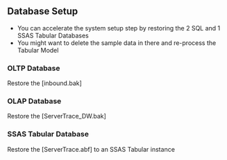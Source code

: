 <h2>Database Setup</h2>

* You can accelerate the system setup step by restoring the 2 SQL and 1 SSAS Tabular Databases<br>
* You might want to delete the sample data in there and re-process the Tabular Model

<h3>OLTP Database</h3>
Restore the [inbound.bak]

<h3>OLAP Database</h3>
Restore the [ServerTrace_DW.bak]

<h3>SSAS Tabular Database</h3>
Restore the [ServerTrace.abf] to an SSAS Tabular instance

